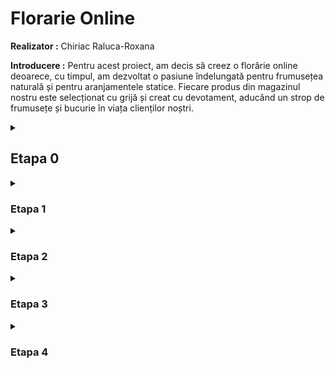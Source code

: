 # Florarie Online

**Realizator :** Chiriac Raluca-Roxana

**Introducere :** Pentru acest proiect, am decis să creez o florărie online deoarece, cu timpul, am dezvoltat o pasiune îndelungată pentru frumusețea naturală și pentru aranjamentele statice. Fiecare produs din magazinul nostru este selecționat cu grijă și creat cu devotament, aducând un strop de frumusețe și bucurie în viața clienților noștri.

 <details>
  
<summary>
  
## Etapa 0

</summary>

### Categorii si subcategorii

#### Buchete de flori

* Tipuri de buchete ( lalele, trandafiri, zambile, frezii, mixte )

#### Aranjamente florale

* Tipuri de aranjamente ( Aranjamente în cutie, Aranjamente în coșuri, Aranjamente statice)

#### Evenimente

* Tipuri de evenimente ( onomastică, nuntă, botez )

#### Trandafiri criogenați

* Tipuri de trandafiri criogenați ( trandafiri criogenați în cupolă, trandafiri criogenați în cutie )


### Pagini și subsecțiuni


#### Pagina Principală

* Povestea florariei
* Sugestii de produse
* Servicii incluse


#### Buchete de flori, Aranjamente florale, Evenimente, Trandafiri criogenți

* Filtrare și sortare pe baza tipului ( după preț, culoare predominantă, tipuri de flori, tip eveniment)
* afișarea produselor

#### Contact

* Date despre locația fizică a florăriei
* Date de contact( e-mail, număr de telefon, rețele sociale )
* Formular newsletter ( opțional )

#### Pagina produsului

* Poze cu produsul
* Descrierea acestuia
* Pretul acestuia
* Reviews


#### Coș de cumpărături

* Articolele existente în coș
* Prețul total
* Finalizare comandă



### Legături între pagini

* În fiecare pagină va exista o panglică care va conține un meniu ce va putea face redirecționare către toate paginile existente
* Pentru fiecare categorie va exista un alt submeniu de unde se va putea face redirecționarea către alte subcategorii specifice categoriei selectate
* La apăsarea unei imagini( sau text ) specific unui produs prezentat pe pagina de produse specifică produsului, site-ul va face redicționare spre pagina produsului respectiv



### Lista de cuvinte cheie

##### Pagina principala: flori, buchete, aranjamente, trandafiri, lalele, criogenat, crinogenat, livrare acasa, curier, promotie, Bucuresti

##### Buchete de flori, Aranjamente florale, Evenimente, Trandafiri criogenți : flori, buchete, aranjamente, trandafir, lalele, criogenat, crinogenat, rosii, mov

##### Contact : numar de telefon, locatie, Bucuresti, instagram

##### Pagina produsului : Review, trandafiri, buchet, aranjament, 5 stele, stele

##### Coș de cumpărături : comanda, finalizare comanda, cont



### Site-uri similare:

1. https://lastoria.ro/povesti-cu-flori/ <br>
  PRO:   Design-ul meniului este destul de aerisit, facandu-l foarte vizibil si accesibil. Galeria de poze de pe paginile expuse este destul de responsive si bine gandita pentru a pune in valoare arta expusa de aranjamente/buchete <br>
  CONTRA:   Neposibilitatea plasarii unor comenzi online ; textul descrierii pentru fiecare categorie este destul de mic si inghesuit
<br>

2. https://www.florariairis.ro/ <br>
  PRO:   Posibilitatea comenzilor online ; prezentarea unor sugestii pentru utilizator <br>
  CONTRA:   Culoarea textului din subsolul paginii este aleasa fara a lua in considerare culoarea de background, astfel facandu-l destul de greu de citit. Categoriile de produse nu au hover, astfel neputand vedea o previzualizare a acestora
<br>

3. https://www.101flori.ro/ <br>
  PRO:   Culoarea textului din subsolul paginii este aleasa corect pentru a facilita citirea si intelegerea usoara a acestuia. Hover-ul pe categoriile de produse este posibil, astfel facilitand previzualizarea subcategoriilor <br>
  CONTRA:    Design per total precar ; neactuazlizarea copyright-ului din 2019
<br>

4. https://bloomeria.ro/ <br>
  PRO:   Pagina de produs disponibila unde putem gasi o scurta descriere specifica ; sunt disponibile recenzii per produs <br>
  CONTRA:   Prelungirea paginii principale pentru a prinde toate categoriile disponibile pe acest site. Filtrarea la anumite subcategorii nu este prea bogata, lasand loc si de alte filtre folositoare pentru utilizator.


</details>
<details>
<summary>
  
### Etapa 1

</summary>
Done 10-March-2024
</details>
<details>
<summary>

### Etapa 2

</summary>
Done 20-March-2024
</details>
<details>
<summary>
 
### Etapa 3

</summary>
Done 26-March-2024
</details>
<details>
<summary>

### Etapa 4

</summary>
        Work in progress....
</details>


